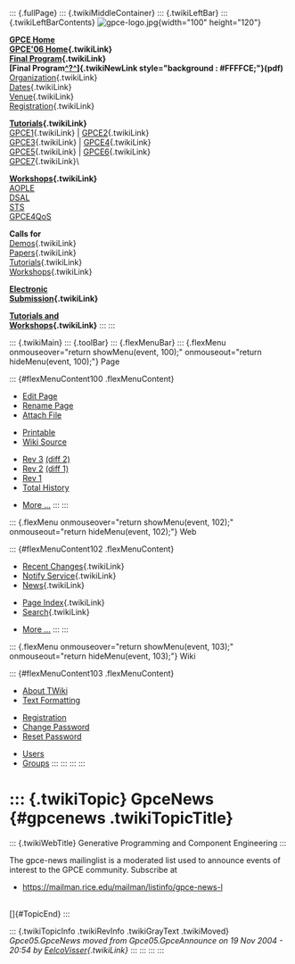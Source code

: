 ::: {.fullPage}
::: {.twikiMiddleContainer}
::: {.twikiLeftBar}
::: {.twikiLeftBarContents}
![gpce-logo.jpg](../pub/GPCE06/WebLeftBar/gpce-logo.jpg){width="100"
height="120"}

**[GPCE Home](http://www.gpce.org/)**\
**[GPCE\'06 Home](WebHome){.twikiLink}**\
**[Final Program](ConferenceProgram){.twikiLink}**\
**[Final
Program[^?^](http://www.program-transformation.org/edit/GPCE06/PubGPCE06WebHomeGpceProgrampdf?topicparent=GPCE06.GpceNews)]{.twikiNewLink
style="background : #FFFFCE;"}(pdf)**\
[Organization](ConferenceOrganization){.twikiLink}\
[Dates](ImportantDates){.twikiLink}\
[Venue](ConferenceVenue){.twikiLink}\
[Registration](ConferenceRegistration){.twikiLink}

**[Tutorials](GpceTutorials){.twikiLink}**\
[GPCE1](TutorialGPCE1){.twikiLink} \|
[GPCE2](TutorialGPCE2){.twikiLink}\
[GPCE3](TutorialGPCE3){.twikiLink} \|
[GPCE4](TutorialGPCE4){.twikiLink}\
[GPCE5](TutorialGPCE5){.twikiLink} \|
[GPCE6](TutorialGPCE6){.twikiLink}\
[GPCE7](TutorialGPCE7){.twikiLink}\

**[Workshops](GpceWorkshops){.twikiLink}**\
[AOPLE](http://www.softeng.ox.ac.uk/aople/)\
[DSAL](http://dsal06.dcc.uchile.cl/)\
[STS](http://www.program-transformation.org/Sts/STS06)\
[GPCE4QoS](http://www.cis.uab.edu/gpce-qos/)

**Calls for**\
[Demos](CallForDemonstrations){.twikiLink}\
[Papers](CallForPapers){.twikiLink}\
[Tutorials](CallForTutorials){.twikiLink}\
[Workshops](CallForWorkshops){.twikiLink}

**[Electronic\
Submission](ElectronicSubmission){.twikiLink}**

**[Tutorials and\
Workshops](TutorialsAndWorkshops){.twikiLink}**
:::
:::

::: {.twikiMain}
::: {.toolBar}
::: {.flexMenuBar}
::: {.flexMenu onmouseover="return showMenu(event, 100);" onmouseout="return hideMenu(event, 100);"}
Page

::: {#flexMenuContent100 .flexMenuContent}
-   [Edit
    Page](http://www.program-transformation.org/edit/GPCE06/GpceNews?t=1536827520)
-   [Rename
    Page](http://www.program-transformation.org/rename/GPCE06/GpceNews)
-   [Attach
    File](http://www.program-transformation.org/attach/GPCE06/GpceNews)

<!-- -->

-   [Printable](http://www.program-transformation.org/view/GPCE06/GpceNews?skin=print.pattern)
-   [Wiki
    Source](http://www.program-transformation.org/view/GPCE06/GpceNews?skin=text&raw=on&contenttype=text/plain)

<!-- -->

-   [Rev
    3](http://www.program-transformation.org/view/GPCE06/GpceNews?rev=1.3)
    [(diff 2)](http://www.program-transformation.org/rdiff/GPCE06/GpceNews?rev1=1.3&rev2=1.2)
-   [Rev
    2](http://www.program-transformation.org/view/GPCE06/GpceNews?rev=1.2)
    [(diff 1)](http://www.program-transformation.org/rdiff/GPCE06/GpceNews?rev1=1.2&rev2=1.1)
-   [Rev
    1](http://www.program-transformation.org/view/GPCE06/GpceNews?rev=1.1)
-   [Total
    History](http://www.program-transformation.org/rdiff/GPCE06/GpceNews)

<!-- -->

-   [More
    \...](http://www.program-transformation.org/oops/GPCE06/GpceNews?template=oopsmore&param1=1.3&param2=1.3)
:::
:::

::: {.flexMenu onmouseover="return showMenu(event, 102);" onmouseout="return hideMenu(event, 102);"}
Web

::: {#flexMenuContent102 .flexMenuContent}
-   [Recent
    Changes](http://www.program-transformation.org/GPCE06/WebChanges){.twikiLink}
-   [Notify Service](WebNotify){.twikiLink}
-   [News](WebNews){.twikiLink}

<!-- -->

-   [Page
    Index](http://www.program-transformation.org/GPCE06/WebIndex){.twikiLink}
-   [Search](WebSearch){.twikiLink}

<!-- -->

-   [More
    \...](http://www.program-transformation.org/oops/GPCE06/GpceNews?template=oopsmore&param1=1.3&param2=1.3)
:::
:::

::: {.flexMenu onmouseover="return showMenu(event, 103);" onmouseout="return hideMenu(event, 103);"}
Wiki

::: {#flexMenuContent103 .flexMenuContent}
-   [About
    TWiki](http://www.program-transformation.org/view/TWiki/WebHome)
-   [Text
    Formatting](http://www.program-transformation.org/view/TWiki/TextFormattingRules)

<!-- -->

-   [Registration](http://www.program-transformation.org/view/TWiki/TWikiRegistration)
-   [Change
    Password](http://www.program-transformation.org/view/TWiki/ChangePassword)
-   [Reset
    Password](http://www.program-transformation.org/view/TWiki/ResetPassword)

<!-- -->

-   [Users](http://www.program-transformation.org/view/Main/TWikiUsers)
-   [Groups](http://www.program-transformation.org/view/Main/TWikiGroups)
:::
:::
:::
:::

::: {.twikiTopic}
GpceNews {#gpcenews .twikiTopicTitle}
========

::: {.twikiWebTitle}
Generative Programming and Component Engineering
:::

The gpce-news mailinglist is a moderated list used to announce events of
interest to the GPCE community. Subscribe at

-   <https://mailman.rice.edu/mailman/listinfo/gpce-news-l>

\
[]{#TopicEnd}
:::

::: {.twikiTopicInfo .twikiRevInfo .twikiGrayText .twikiMoved}
*Gpce05.GpceNews moved from Gpce05.GpceAnnounce on 19 Nov 2004 - 20:54
by [EelcoVisser](../Main/EelcoVisser){.twikiLink}*
:::
:::
:::
:::
